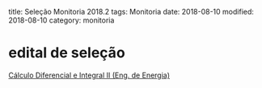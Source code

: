 title: Seleção Monitoria 2018.2
tags: Monitoria
date: 2018-08-10
modified: 2018-08-10
category: monitoria

# edital de seleção
[Cálculo Diferencial e Integral II (Eng. de Energia)]({filename}/arquivos/edital-monitoria-2018-2-energia.pdf)
